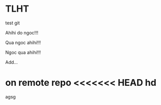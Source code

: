 # TLHT
test git

Ahihi do ngoc!!!


Qua ngoc ahihi!!!

Ngoc qua ahihi!!!

Add...

on remote repo
<<<<<<< HEAD
hd
=======

agsg
